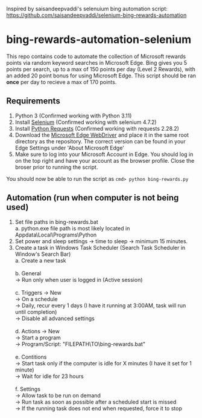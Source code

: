 Inspired by saisandeepvaddi's selenuium bing automation script: https://github.com/saisandeepvaddi/selenium-bing-rewards-automation

# bing-rewards-automation-selenium

This repo contains code to automate the collection of Microsoft rewards points via random keyword searches in Microsoft Edge. Bing gives you 5 points per search, up to a max of 150 points per day (Level 2 Rewards), with an added 20 point bonus for using Microsoft Edge. This script should be ran **once** per day to recieve a max of 170 points.

## Requirements
1. Python 3 (Confirmed working with Python 3.11)
2. Install [Selenium](https://pypi.org/project/selenium/) (Confirmed working with selenium 4.7.2)
3. Install [Python Requests](https://pypi.org/project/requests/) (Confirmed working with requests 2.28.2)
4. Download the [Microsoft Edge WebDriver](https://developer.microsoft.com/en-us/microsoft-edge/tools/webdriver/) and place it in the same root directory as the repository. The correct version can be found in your Edge Settings under 'About Microsoft Edge'
5. Make sure to log into your Microsoft Account in Edge. You should log in on the top right and have your account as the browser profile. Close the broser prior to running the script.

You should now be able to run the script as ```cmd> python bing-rewards.py```  

## Automation (run when computer is not being used)
1. Set file paths in bing-rewards.bat<br>
  a. python.exe file path is most likely located in Appdata\Local\Programs\Python<br>
2. Set power and sleep settings -> time to sleep -> minimum 15 minutes.<br>
3. Create a task in Windows Task Scheduler (Search Task Scheduler in Window's Search Bar)<br>
  a. Create a new task<br><br>
  b. General<br>
  ->   Run only when user is logged in (Active session)<br><br>
  c. Triggers -> New<br>
  ->   On a schedule<br>
  ->   Daily, recur every 1 days (I have it running at 3:00AM, task will run until completion)<br>
  ->   Disable all advanced settings<br><br>
  d. Actions -> New<br>
  ->   Start a program<br>
  ->   Program/Script: "FILEPATH\TO\bing-rewards.bat"<br><br>
  e. Contitions<br>
  ->   Start task only if the computer is idle for X minutes (I have it set for 1 minute)<br>
  ->   Wait for idle for 23 hours<br><br>
  f. Settings<br>
  ->   Allow task to be run on demand<br>
  ->   Run task as soon as possible after a scheduled start is missed<br>
  ->   If the running task does not end when requested, force it to stop
